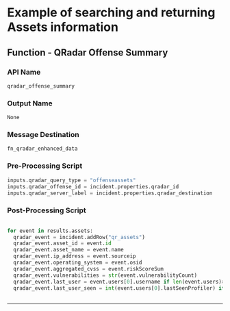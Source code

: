 <!--
    DO NOT MANUALLY EDIT THIS FILE
    THIS FILE IS AUTOMATICALLY GENERATED WITH resilient-sdk codegen
-->

# Example of searching and returning Assets information

## Function - QRadar Offense Summary

### API Name
`qradar_offense_summary`

### Output Name
`None`

### Message Destination
`fn_qradar_enhanced_data`

### Pre-Processing Script
```python
inputs.qradar_query_type = "offenseassets"
inputs.qradar_offense_id = incident.properties.qradar_id
inputs.qradar_server_label = incident.properties.qradar_destination
```

### Post-Processing Script
```python

for event in results.assets:
  qradar_event = incident.addRow("qr_assets")
  qradar_event.asset_id = event.id
  qradar_event.asset_name = event.name
  qradar_event.ip_address = event.sourceip
  qradar_event.operating_system = event.osid
  qradar_event.aggregated_cvss = event.riskScoreSum
  qradar_event.vulnerabilities = str(event.vulnerabilityCount)
  qradar_event.last_user = event.users[0].username if len(event.users)>0 and event.users[0].username is not None else ""
  qradar_event.last_user_seen = int(event.users[0].lastSeenProfiler) if len(event.users)>0 and event.users[0].lastSeenProfiler is not None else ""
  
```

---

